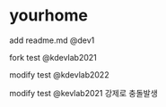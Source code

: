 # yourhome


add readme.md @dev1

fork test @kdevlab2021


modify test @kdevlab2022

modify test @kevlab2021
강제로 충돌발생

